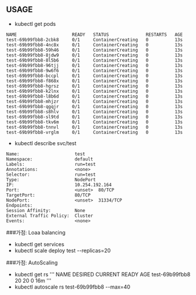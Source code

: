 ## USAGE
* kubectl get pods
```
NAME                     READY   STATUS              RESTARTS   AGE
test-69b99fbb8-2cbk8     0/1     ContainerCreating   0          13s
test-69b99fbb8-4nc8x     0/1     ContainerCreating   0          13s
test-69b99fbb8-59h46     0/1     ContainerCreating   0          13s
test-69b99fbb8-8jdw9     0/1     ContainerCreating   0          13s
test-69b99fbb8-8l5b6     0/1     ContainerCreating   0          13s
test-69b99fbb8-96tjj     0/1     ContainerCreating   0          13s
test-69b99fbb8-9w6f6     0/1     ContainerCreating   0          13s
test-69b99fbb8-bccpl     0/1     ContainerCreating   0          13s
test-69b99fbb8-f868x     0/1     ContainerCreating   0          13s
test-69b99fbb8-hgrsz     0/1     ContainerCreating   0          13s
test-69b99fbb8-k2lnx     0/1     ContainerCreating   0          13s
test-69b99fbb8-l8b6d     0/1     ContainerCreating   0          13s
test-69b99fbb8-mhjzr     0/1     ContainerCreating   0          13s
test-69b99fbb8-qgqjr     0/1     ContainerCreating   0          13s
test-69b99fbb8-s8hlv     0/1     ContainerCreating   0          13s
test-69b99fbb8-sl9td     0/1     ContainerCreating   0          13s
test-69b99fbb8-tkv6m     0/1     ContainerCreating   0          13s
test-69b99fbb8-tnnvl     0/1     ContainerCreating   0          13s
test-69b99fbb8-vrglm     0/1     ContainerCreating   0          13s

```
* kubectl describe svc/test
```
Name:                     test
Namespace:                default
Labels:                   run=test
Annotations:              <none>
Selector:                 run=test
Type:                     NodePort
IP:                       10.254.192.164
Port:                     <unset>  80/TCP
TargetPort:               80/TCP
NodePort:                 <unset>  31334/TCP
Endpoints:                
Session Affinity:         None
External Traffic Policy:  Cluster
Events:                   <none>
```



###가점: Loaa balancing
* kubectl get services
* kubectl scale deploy test --replicas=20

###가점: AutoScaling
* kubectl get rs
'''
NAME               DESIRED   CURRENT   READY   AGE
test-69b99fbb8     20        20        0       16m
'''
* kubectl autoscale rs test-69b99fbb8 --max=40
